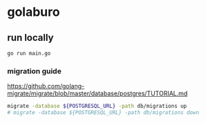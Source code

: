 # golaburo

## run locally
```sh
go run main.go
```

### migration guide

https://github.com/golang-migrate/migrate/blob/master/database/postgres/TUTORIAL.md

```sh
migrate -database ${POSTGRESQL_URL} -path db/migrations up
# migrate -database ${POSTGRESQL_URL} -path db/migrations down
```